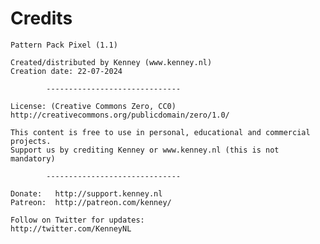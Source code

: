 # Credits

    Pattern Pack Pixel (1.1)

    Created/distributed by Kenney (www.kenney.nl)
    Creation date: 22-07-2024

    		------------------------------

    License: (Creative Commons Zero, CC0)
    http://creativecommons.org/publicdomain/zero/1.0/

    This content is free to use in personal, educational and commercial projects.
    Support us by crediting Kenney or www.kenney.nl (this is not mandatory)

    		------------------------------

    Donate:   http://support.kenney.nl
    Patreon:  http://patreon.com/kenney/

    Follow on Twitter for updates:
    http://twitter.com/KenneyNL
